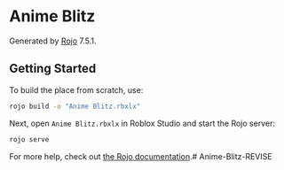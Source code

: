 # Anime Blitz
Generated by [Rojo](https://github.com/rojo-rbx/rojo) 7.5.1.

## Getting Started
To build the place from scratch, use:

```bash
rojo build -o "Anime Blitz.rbxlx"
```

Next, open `Anime Blitz.rbxlx` in Roblox Studio and start the Rojo server:

```bash
rojo serve
```

For more help, check out [the Rojo documentation](https://rojo.space/docs).#   A n i m e - B l i t z - R E V I S E  
 